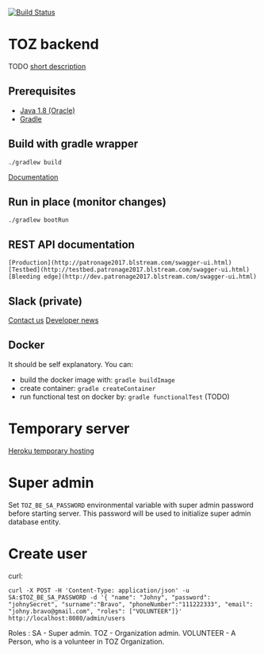 [![Build Status](https://travis-ci.org/blstream/TOZ_BE.svg?branch=master)](https://travis-ci.org/blstream/TOZ_BE)

# TOZ backend

TODO [short description](https://en.support.wordpress.com/markdown-quick-reference/)

## Prerequisites

* [Java 1.8 (Oracle)](http://www.oracle.com/technetwork/java/javase/downloads/jdk8-downloads-2133151.html)
* [Gradle](https://docs.gradle.org/current/userguide/installation.html)

## Build with gradle wrapper

    ./gradlew build

[Documentation](http://docs.spring.io/spring-boot/docs/current/reference/html/build-tool-plugins-gradle-plugin.html)

## Run in place (monitor changes)

    ./gradlew bootRun

## REST API documentation

    [Production](http://patronage2017.blstream.com/swagger-ui.html)
    [Testbed](http://testbed.patronage2017.blstream.com/swagger-ui.html)
    [Bleeding edge](http://dev.patronage2017.blstream.com/swagger-ui.html)

## Slack (private)

[Contact us](https://patronage-2017.slack.com/messages/backend)
[Developer news](https://patronage-2017.slack.com/messages/backend-ci/)

## Docker

It should be self explanatory. You can:

- build the docker image with: `gradle buildImage`
- create container: `gradle createContainer`
- run functional test on docker by: `gradle functionalTest` (TODO)

# Temporary server

[Heroku temporary hosting](https://vast-plains-10769.herokuapp.com/)

# Super admin
Set `TOZ_BE_SA_PASSWORD` environmental variable with super admin password before starting server.
This password will be used to initialize super admin database entity.

# Create user
curl:
```
curl -X POST -H 'Content-Type: application/json' -u SA:$TOZ_BE_SA_PASSWORD -d '{ "name": "Johny", "password": "johnySecret", "surname":"Bravo", "phoneNumber":"111222333", "email": "johny.bravo@gmail.com", "roles": ["VOLUNTEER"]}' http://localhost:8080/admin/users
```
Roles :
SA - Super admin.
TOZ - Organization admin.
VOLUNTEER - A Person, who is a volunteer in TOZ Organization.

